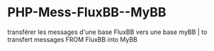 PHP-Mess-FluxBB--MyBB
=====================

transférer les messages d'une base FluxBB vers une base myBB | to transfert messages FROM FluxBB into MyBB
